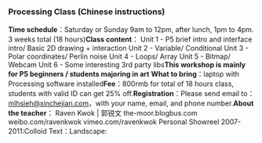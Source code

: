### Processing Class (Chinese instructions)

**Time schedule**：Saturday or Sunday 9am to 12pm, after lunch, 1pm to 4pm. 3 weeks total (18 hours)**Class content**： Unit 1 - P5 brief intro and interface intro/ Basic 2D drawing + interaction Unit 2 - Variable/ Conditional Unit 3 - Polar coordinates/ Perlin noise Unit 4 - Loops/ Array Unit 5 - Bitmap/ Webcam Unit 6 - Some interesting 3rd party libs**This workshop is mainly for P5 beginners / students majoring in art** **What to bring**：laptop with Processing software installed**Fee**：800rmb for total of 18 hours class, students with valid ID can get 25% off.**Registration**：Please send email to：mlhsieh@xinchejian.com，with your name, email, and phone number.**About the teacher**： Raven Kwok | 郭锐文 the-moor.blogbus.com weibo.com/ravenkwok vimeo.com/ravenkwok Personal Showreel 2007-2011:Colloid Text：Landscape: